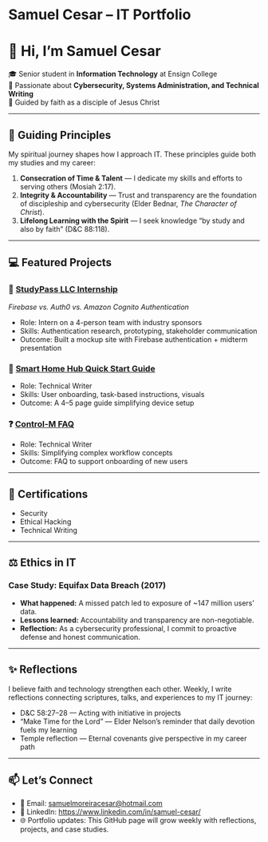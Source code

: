 # Samuel Cesar – IT Portfolio
# 👋 Hi, I’m Samuel Cesar  

🎓 Senior student in **Information Technology** at Ensign College  
🔐 Passionate about **Cybersecurity, Systems Administration, and Technical Writing**  
🙏 Guided by faith as a disciple of Jesus Christ  

---

## 🌟 Guiding Principles  
My spiritual journey shapes how I approach IT. These principles guide both my studies and my career:  

1. **Consecration of Time & Talent** — I dedicate my skills and efforts to serving others (Mosiah 2:17).  
2. **Integrity & Accountability** — Trust and transparency are the foundation of discipleship and cybersecurity (Elder Bednar, *The Character of Christ*).  
3. **Lifelong Learning with the Spirit** — I seek knowledge “by study and also by faith” (D&C 88:118).  

---

## 💻 Featured Projects  

### 🔐 [StudyPass LLC Internship](#)  
*Firebase vs. Auth0 vs. Amazon Cognito Authentication*  
- Role: Intern on a 4-person team with industry sponsors  
- Skills: Authentication research, prototyping, stakeholder communication  
- Outcome: Built a mockup site with Firebase authentication + midterm presentation  

### 📘 [Smart Home Hub Quick Start Guide](#)  
- Role: Technical Writer  
- Skills: User onboarding, task-based instructions, visuals  
- Outcome: A 4–5 page guide simplifying device setup  

### ❓ [Control-M FAQ](#)  
- Role: Technical Writer  
- Skills: Simplifying complex workflow concepts  
- Outcome: FAQ to support onboarding of new users  

---

## 📜 Certifications  
- Security  
- Ethical Hacking  
- Technical Writing  

---

## ⚖️ Ethics in IT  
### Case Study: Equifax Data Breach (2017)  
- **What happened:** A missed patch led to exposure of ~147 million users’ data.  
- **Lessons learned:** Accountability and transparency are non-negotiable.  
- **Reflection:** As a cybersecurity professional, I commit to proactive defense and honest communication.  

---

## ✨ Reflections  
I believe faith and technology strengthen each other. Weekly, I write reflections connecting scriptures, talks, and experiences to my IT journey:  

- D&C 58:27–28 — Acting with initiative in projects  
- “Make Time for the Lord” — Elder Nelson’s reminder that daily devotion fuels my learning  
- Temple reflection — Eternal covenants give perspective in my career path  

---

## 📫 Let’s Connect  
- 📧 Email: samuelmoreiracesar@hotmail.com
- 💼 LinkedIn: https://www.linkedin.com/in/samuel-cesar/ 
- 🌐 Portfolio updates: This GitHub page will grow weekly with reflections, projects, and case studies.  
